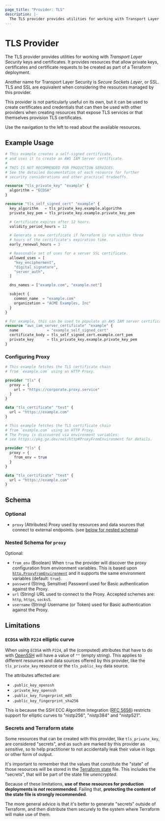 ```yaml
---
page_title: "Provider: TLS"
description: |-
  The TLS provider provides utilities for working with Transport Layer Security keys and certificates.
---
```


# TLS Provider

The TLS provider provides utilities for working with *Transport Layer Security*
keys and certificates. It provides resources that
allow private keys, certificates and certificate requests to be
created as part of a Terraform deployment.

Another name for Transport Layer Security is *Secure Sockets Layer*,
or SSL. TLS and SSL are equivalent when considering the resources
managed by this provider.

This provider is not particularly useful on its own, but it can be
used to create certificates and credentials that can then be used
with other providers when creating resources that expose TLS
services or that themselves provision TLS certificates.

Use the navigation to the left to read about the available resources.

## Example Usage

```terraform
# This example creates a self-signed certificate,
# and uses it to create an AWS IAM Server certificate.
#
# THIS IS NOT RECOMMENDED FOR PRODUCTION SERVICES.
# See the detailed documentation of each resource for further
# security considerations and other practical tradeoffs.

resource "tls_private_key" "example" {
  algorithm = "ECDSA"
}

resource "tls_self_signed_cert" "example" {
  key_algorithm   = tls_private_key.example.algorithm
  private_key_pem = tls_private_key.example.private_key_pem

  # Certificate expires after 12 hours.
  validity_period_hours = 12

  # Generate a new certificate if Terraform is run within three
  # hours of the certificate's expiration time.
  early_renewal_hours = 3

  # Reasonable set of uses for a server SSL certificate.
  allowed_uses = [
    "key_encipherment",
    "digital_signature",
    "server_auth",
  ]

  dns_names = ["example.com", "example.net"]

  subject {
    common_name  = "example.com"
    organization = "ACME Examples, Inc"
  }
}

# For example, this can be used to populate an AWS IAM server certificate.
resource "aws_iam_server_certificate" "example" {
  name             = "example_self_signed_cert"
  certificate_body = tls_self_signed_cert.example.cert_pem
  private_key      = tls_private_key.example.private_key_pem
}
```

### Configuring Proxy

```terraform
# This example fetches the TLS certificate chain
# from `example.com` using an HTTP Proxy.

provider "tls" {
  proxy = {
    url = "https://corporate.proxy.service"
  }
}

data "tls_certificate" "test" {
  url = "https://example.com"
}
```

```terraform
# This example fetches the TLS certificate chain
# from `example.com` using an HTTP Proxy.
# The Proxy is discovered via environment variables:
# see https://pkg.go.dev/net/http#ProxyFromEnvironment for details.

provider "tls" {
  proxy = {
    from_env = true
  }
}

data "tls_certificate" "test" {
  url = "https://example.com"
}
```

<!-- schema generated by tfplugindocs -->
## Schema

### Optional

- `proxy` (Attributes) Proxy used by resources and data sources that connect to external endpoints. (see [below for nested schema](#nestedatt--proxy))

<a id="nestedatt--proxy"></a>
### Nested Schema for `proxy`

Optional:

- `from_env` (Boolean) When `true` the provider will discover the proxy configuration from environment variables. This is based upon [`http.ProxyFromEnvironment`](https://pkg.go.dev/net/http#ProxyFromEnvironment) and it supports the same environment variables (default: `true`).
- `password` (String, Sensitive) Password used for Basic authentication against the Proxy.
- `url` (String) URL used to connect to the Proxy. Accepted schemes are: `http`, `https`, `socks5`.
- `username` (String) Username (or Token) used for Basic authentication against the Proxy.

## Limitations

### `ECDSA` with `P224` elliptic curve

When using `ECDSA` with `P224`, all the (computed) attributes
that have to do with [OpenSSH](https://www.openssh.com/) will have a value of `""` (empty string).
This applies to different resources and data sources offered by this provider,
like the `tls_private_key` resource or the `tls_public_key` data source.

The attributes affected are:

* `.public_key_openssh`
* `.private_key_openssh`
* `.public_key_fingerprint_md5`
* `.public_key_fingerprint_sha256`

This is because the SSH ECC Algorithm Integration ([RFC 5656](https://datatracker.ietf.org/doc/html/rfc5656))
restricts support for elliptic curves to "nistp256", "nistp384" and "nistp521".

### Secrets and Terraform state

Some resources that can be created with this provider, like `tls_private_key`, are
considered "secrets", and as such are marked by this provider as _sensitive_, so to
help practitioner to not accidentally leak their value in logs or other form of output.

It's important to remember that the values that constitute the "state" of those
resources will be stored in the [Terraform state](https://www.terraform.io/language/state) file.
This includes the "secrets", that will be part of the state file *unencrypted*.

Because of these limitations, **use of these resources for production deployments is _not_ recommended**.
Failing that, **protecting the content of the state file is strongly recommended**.

The more general advice is that it's better to generate "secrets" outside of Terraform,
and then distribute them securely to the system where Terraform will make use of them.

